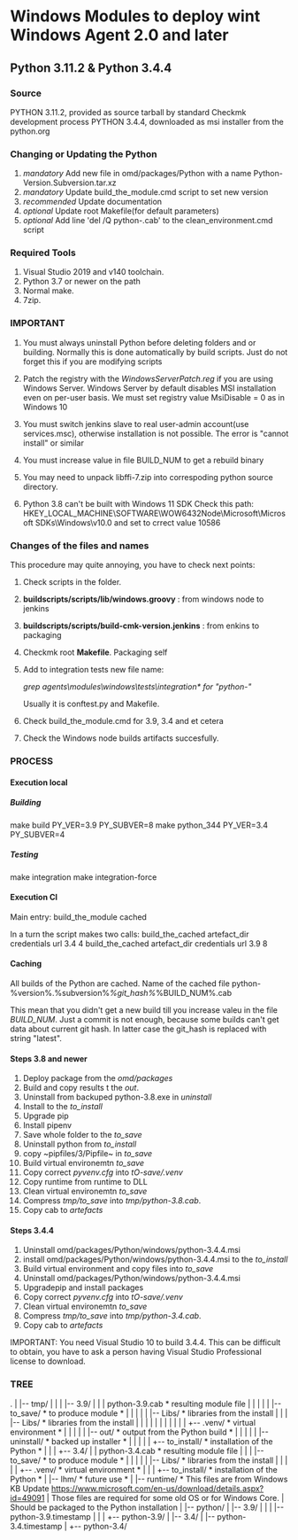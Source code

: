 # Windows Modules to deploy wint Windows Agent 2.0 and later

## Python 3.11.2 & Python 3.4.4

### Source

PYTHON 3.11.2, provided as source tarball by standard Checkmk development process
PYTHON 3.4.4, downloaded as msi installer from the python.org

### Changing or Updating the Python

1. _mandatory_   Add new file in omd/packages/Python with a name Python-Version.Subversion.tar.xz
2. _mandatory_   Update build_the_module.cmd script to set new version
3. _recommended_ Update documentation
4. _optional_    Update root Makefile(for default parameters)
5. _optional_    Add line 'del /Q python-<Version>.cab' to the clean_environment.cmd script

### Required Tools

1. Visual Studio 2019 and v140 toolchain.
2. Python 3.7 or newer on the path
3. Normal make.
4. 7zip.

### IMPORTANT

1. You must always uninstall Python before deleting folders and or building.
Normally this is done automatically by build scripts. Just do not forget this
if you are modifying scripts

2. Patch the registry with the *WindowsServerPatch.reg* if you are using Windows Server.
Windows Server by default disables MSI installation even on per-user basis.
We must set registry value MsiDisable = 0 as in Windows 10

3. You must switch jenkins slave to real user-admin account(use services.msc), otherwise
installation is not possible. The error is "cannot install" or similar

4. You must increase value in file BUILD_NUM to get a rebuild binary

5. You may need to unpack libffi-7.zip into correspoding python source directory.

6. Python 3.8 can't be built with Windows 11 SDK
Check this path:
HKEY_LOCAL_MACHINE\SOFTWARE\WOW6432Node\Microsoft\Microsoft SDKs\Windows\v10.0
and set to crrect value 10586


### Changes of the files and names

This procedure may quite annoying, you have to check next points:

1. Check scripts in the folder.
2. **buildscripts/scripts/lib/windows.groovy** : from windows node to jenkins
3. **buildscripts/scripts/build-cmk-version.jenkins** : from enkins to packaging
4. Checkmk root **Makefile**. Packaging self
5. Add to integration tests new file name:

   *grep agents\modules\windows\tests\integration\* for "python-"*

   Usually it is conftest.py and Makefile.

6. Check build_the_module.cmd for 3.9, 3.4 and et cetera
7. Check the Windows node builds artifacts succesfully.

### PROCESS

#### Execution local

##### Building
make build PY_VER=3.9 PY_SUBVER=8
make python_344 PY_VER=3.4 PY_SUBVER=4

##### Testing
make integration
make integration-force


#### Execution CI

Main entry:
build_the_module cached

In a turn the script makes two calls:
build_the_cached artefact_dir credentials url 3.4 4
build_the_cached artefact_dir credentials url 3.9 8

#### Caching

All builds of the Python are cached.
Name of the cached file
python-%version%.%subversion%_%git_hash%_%BUILD_NUM%.cab

This mean that you didn't get a new build till you increase valeu in the file *BUILD_NUM*.
Just a commit is not enough, because some builds can't get data about current git hash.
In latter case the git_hash is replaced with string "latest".


#### Steps 3.8 and newer

1. Deploy package from the *omd/packages*
2. Build  and copy results t the *out*.
3. Uninstall from backuped python-3.8.exe in *uninstall*
4. Install to the *to_install*
5. Upgrade pip
6. Install pipenv
7. Save whole folder to the *to_save*
8. Uninstall python from *to_install*
9. copy ~pipfiles/3/Pipfile~ in *to_save*
10. Build virtual environemtn *to_save*
11. Copy correct *pyvenv.cfg* into *tO-save/.venv*
12. Copy runtime from runtime to DLL
13. Clean virtual environemtn *to_save*
14. Compress *tmp/to_save* into *tmp/python-3.8.cab*.
15. Copy cab to *artefacts*

#### Steps 3.4.4

1. Uninstall omd/packages/Python/windows/python-3.4.4.msi
2. install omd/packages/Python/windows/python-3.4.4.msi to the *to_install*
3. Build virtual environment and copy files into *to_save*
4. Uninstall omd/packages/Python/windows/python-3.4.4.msi
5. Upgradepip and install packages
6. Copy correct *pyvenv.cfg* into *tO-save/.venv*
7. Clean virtual environemtn *to_save*
8. Compress *tmp/to_save* into *tmp/python-3.4.cab*.
9. Copy cab to *artefacts*

IMPORTANT: You need Visual Studio 10 to build 3.4.4.
This can be difficult to obtain, you have to ask a person having Visual Studio Professional license to download.

### TREE

.
|
|-- tmp/
|    |
|    |-- 3.9/
|    |      |   python-3.9.cab  * resulting module file
|    |      |
|    |      |-- to_save/		* to produce module *
|    |      |
|    |      |-- Libs/           * libraries from the install
|    |      |    |-- Libs/      * libraries from the install
|    |      |    |
|    |      |    |
|    |      |    +-- .venv/	    * virtual environment *
|    |      |
|    |      |-- out/		    * output from the Python build *
|    |      |
|    |      |-- uninstall/	    * backed up installer *
|    |      |
|    |      +-- to_install/	    * installation of the Python *
|    |
|    +-- 3.4/
|           |   python-3.4.cab  * resulting module file
|           |
|           |-- to_save/		* to produce module *
|           |    |
|           |    |-- Libs/      * libraries from the install
|           |    |
|           |    +-- .venv/	    * virtual environment *
|           |
|           +-- to_install/	    * installation of the Python *
|
|-- lhm/                * future use *
|
|-- runtime/            * This files are from Windows KB Update https://www.microsoft.com/en-us/download/details.aspx?id=49091
|                         Those files are required for some old OS or for Windows Core.
|                         Should be packaged to the Python installation
|
|-- python/
     |
     |-- 3.9/
     |       |
     |       |-- python-3.9.timestamp
     |       |
     |       +-- python-3.9/
     |
     |-- 3.4/
             |
             |-- python-3.4.timestamp
             |
             +-- python-3.4/
